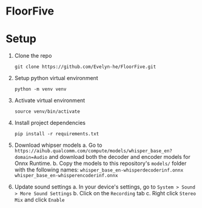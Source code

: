 # FloorFive

# Setup
1. Clone the repo

    `git clone https://github.com/Evelyn-he/FloorFive.git`

2. Setup python virtual environment
    
    `python -m venv venv`

3. Activate virtual environment

    `source venv/bin/activate` 

4. Install project dependencies

    `pip install -r requirements.txt`

5. Download whipser models
    a. Go to `https://aihub.qualcomm.com/compute/models/whisper_base_en?domain=Audio` and download both the decoder and encoder models for Onnx Runtime.
    b. Copy the models to this repository's `models/` folder with the following names:
           `whisper_base_en-whisperdecoderinf.onnx`
           `whisper_base_en-whisperencoderinf.onnx`

6. Update sound settings
    a. In your device's settings, go to `System > Sound > More Sound Settings`
    b. Click on the `Recording` tab
    c. Right click `Stereo Mix` and click `Enable`
